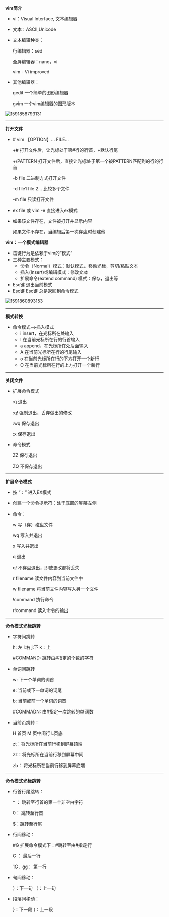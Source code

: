 **vim简介**

* vi：Visual Interface,  文本编辑器

* 文本：ASCII,Unicode

* 文本编辑种类：

  行编辑器：sed

  全屏编辑器：nano，vi

  vim - Vi improved

* 其他编辑器：

  gedit 一个简单的图形编辑器

  gvim 一个vim编辑器的图形版本

![1591858793131](C:\Users\hl2333\AppData\Roaming\Typora\typora-user-images\1591858793131.png)

---

**打开文件**

* \# vim 【OPTION】... FILE...

  +\# 打开文件后，让光标处于第#行的行首，+默认行尾

  +/PATTERN 打开文件后，直接让光标处于第一个被PATTERN匹配到的行的行首

  -b file 二进制方式打开文件

  -d file1 file 2... 比较多个文件

  -m file 只读打开文件

* ex file 或 vim -e 直接进入ex模式

* 如果该文件存在，文件被打开并显示内容

  如果文件不存在，当编辑后第一次存盘时创建他

**vim：一个模式编辑器**

* 击键行为是依赖于vim的“模式”
* 三种主要模式：
  * 命令（Normal）模式：默认模式，移动光标，剪切/粘贴文本
  * 插入(Insert)或编辑模式：修改文本
  * 扩展命令(extend command) 模式：保存，退出等
* Esc键 退出当前模式
* Esc键 Esc键 总是返回到命令模式

![1591860893153](C:\Users\hl2333\AppData\Roaming\Typora\typora-user-images\1591860893153.png)

---

**模式转换**

* 命令模式-->插入模式
  * i  insert，在光标所在处输入
  * I 在当前光标所在行的行首输入
  * a   append，在光标所在处后面输入
  * A    在当前光标所在行的行尾输入
  * o    在当前光标所在行的下方打开一个新行
  * O   在当前光标所在行的上方打开一个新行

---

**关闭文件**

* 扩展命令模式

  :q  退出

  :q!  强制退出，丢弃做出的修改

  :wq 保存退出

  :x 保存退出

* 命令模式

  ZZ 保存退出

  ZQ  不保存退出

---

**扩展命令模式**

* 按 “：” 进入EX模式

* 创建一个命令提示符：处于底部的屏幕左侧

* 命令：

  w 写（存）磁盘文件

  wq 写入并退出

  x 写入并退出

  q 退出

  q!  不存盘退出，即使更改都将丢失

  r filename 读文件内容到当前文件中

  w filename 将当前文件内容写入另一个文件

  !command 执行命令

  r!command 读入命令的输出

---

**命令模式光标跳转**

* 字符间跳转

  h: 左  l:右   j:下    k：上

  #COMMAND: 跳转由#指定的个数的字符

* 单词间跳转

  w: 下一个单词的词首

  e: 当前或下一单词的词尾

  b: 当前或前一个单词的词首

  #COMMADN: 由#指定一次跳转的单词数

* 当前页跳转：

  H 首页 M 页中间行   L页底

  zt：将光标所在当前行移到屏幕顶端

  zz：将光标所在当前行移到屏幕中间

  zb： 将光标所在当前行移到屏幕底端

---

**命令模式光标跳转**

* 行首行尾跳转：

  ^ ： 跳转至行首的第一个非空白字符

  0： 跳转至行首

  $：跳转至行尾

* 行间移动：

  #G 扩展命令模式下：#跳转至由#指定行

  G ： 最后一行

  1G，gg： 第一行

* 句间移动：

  ）：下一句    （：上一句

* 段落间移动：

  }：下一段   {：上一段


